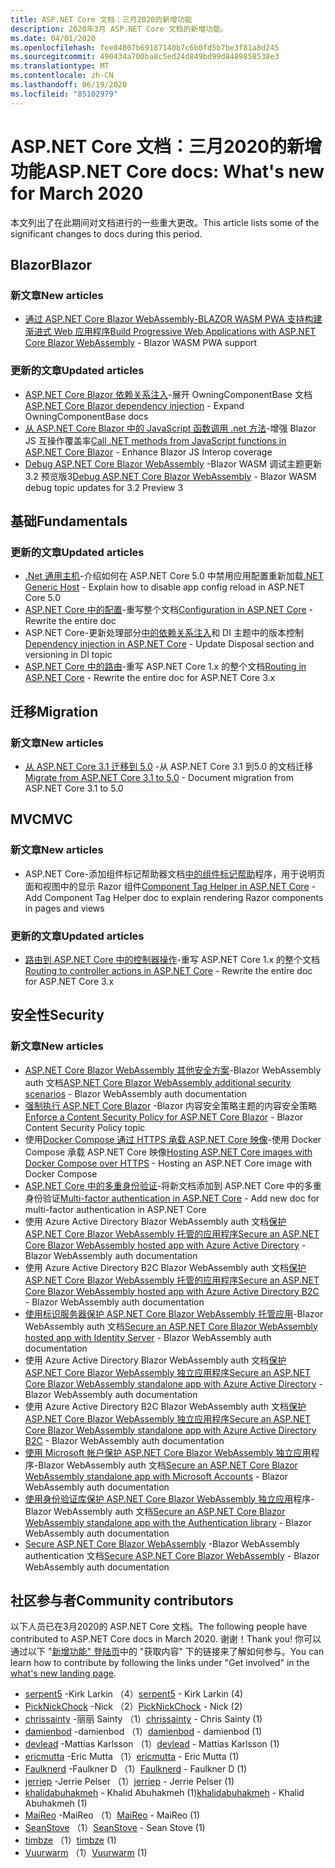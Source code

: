 ```yaml
---
title: ASP.NET Core 文档：三月2020的新增功能
description: 2020年3月 ASP.NET Core 文档的新增功能。
ms.date: 04/01/2020
ms.openlocfilehash: fee84807b69187140b7c6b0fd5b7be3f81a8d245
ms.sourcegitcommit: 490434a700ba8c5ed24d849bd99d8489858538e3
ms.translationtype: MT
ms.contentlocale: zh-CN
ms.lasthandoff: 06/19/2020
ms.locfileid: "85102979"
---
```

# <a name="aspnet-core-docs-whats-new-for-march-2020"></a><span data-ttu-id="9cc51-103">ASP.NET Core 文档：三月2020的新增功能</span><span class="sxs-lookup"><span data-stu-id="9cc51-103">ASP.NET Core docs: What's new for March 2020</span></span>

<span data-ttu-id="9cc51-104">本文列出了在此期间对文档进行的一些重大更改。</span><span class="sxs-lookup"><span data-stu-id="9cc51-104">This article lists some of the significant changes to docs during this period.</span></span>

## <a name="blazor"></a><span data-ttu-id="9cc51-105">Blazor</span><span class="sxs-lookup"><span data-stu-id="9cc51-105">Blazor</span></span>

### <a name="new-articles"></a><span data-ttu-id="9cc51-106">新文章</span><span class="sxs-lookup"><span data-stu-id="9cc51-106">New articles</span></span>

- <span data-ttu-id="9cc51-107">[通过 ASP.NET Core Blazor WebAssembly-BLAZOR WASM PWA 支持构建渐进式 Web 应用程序](../blazor/progressive-web-app.md)</span><span class="sxs-lookup"><span data-stu-id="9cc51-107">[Build Progressive Web Applications with ASP.NET Core Blazor WebAssembly](../blazor/progressive-web-app.md) - Blazor WASM PWA support</span></span>

### <a name="updated-articles"></a><span data-ttu-id="9cc51-108">更新的文章</span><span class="sxs-lookup"><span data-stu-id="9cc51-108">Updated articles</span></span>

- <span data-ttu-id="9cc51-109">[ASP.NET Core Blazor 依赖关系注入](../blazor/fundamentals/dependency-injection.md)-展开 OwningComponentBase 文档</span><span class="sxs-lookup"><span data-stu-id="9cc51-109">[ASP.NET Core Blazor dependency injection](../blazor/fundamentals/dependency-injection.md) - Expand OwningComponentBase docs</span></span>
- <span data-ttu-id="9cc51-110">[从 ASP.NET Core Blazor 中的 JavaScript 函数调用 .net 方法](../blazor/call-dotnet-from-javascript.md)-增强 Blazor JS 互操作覆盖率</span><span class="sxs-lookup"><span data-stu-id="9cc51-110">[Call .NET methods from JavaScript functions in ASP.NET Core Blazor](../blazor/call-dotnet-from-javascript.md) - Enhance Blazor JS Interop coverage</span></span>
- <span data-ttu-id="9cc51-111">[Debug ASP.NET Core Blazor WebAssembly](../blazor/debug.md) -Blazor WASM 调试主题更新3.2 预览版3</span><span class="sxs-lookup"><span data-stu-id="9cc51-111">[Debug ASP.NET Core Blazor WebAssembly](../blazor/debug.md) - Blazor WASM debug topic updates for 3.2 Preview 3</span></span>

## <a name="fundamentals"></a><span data-ttu-id="9cc51-112">基础</span><span class="sxs-lookup"><span data-stu-id="9cc51-112">Fundamentals</span></span>

### <a name="updated-articles"></a><span data-ttu-id="9cc51-113">更新的文章</span><span class="sxs-lookup"><span data-stu-id="9cc51-113">Updated articles</span></span>

- <span data-ttu-id="9cc51-114">[.Net 通用主机](../fundamentals/host/generic-host.md)-介绍如何在 ASP.NET Core 5.0 中禁用应用配置重新加载</span><span class="sxs-lookup"><span data-stu-id="9cc51-114">[.NET Generic Host](../fundamentals/host/generic-host.md) - Explain how to disable app config reload in ASP.NET Core 5.0</span></span>
- <span data-ttu-id="9cc51-115">[ASP.NET Core 中的配置](../fundamentals/configuration/index.md)-重写整个文档</span><span class="sxs-lookup"><span data-stu-id="9cc51-115">[Configuration in ASP.NET Core](../fundamentals/configuration/index.md) - Rewrite the entire doc</span></span>
- <span data-ttu-id="9cc51-116">ASP.NET Core-更新处理部分[中的依赖关系注入](../fundamentals/dependency-injection.md)和 DI 主题中的版本控制</span><span class="sxs-lookup"><span data-stu-id="9cc51-116">[Dependency injection in ASP.NET Core](../fundamentals/dependency-injection.md) - Update Disposal section and versioning in DI topic</span></span>
- <span data-ttu-id="9cc51-117">[ASP.NET Core 中的路由](../fundamentals/routing.md)-重写 ASP.NET Core 1.x 的整个文档</span><span class="sxs-lookup"><span data-stu-id="9cc51-117">[Routing in ASP.NET Core](../fundamentals/routing.md) - Rewrite the entire doc for ASP.NET Core 3.x</span></span>

## <a name="migration"></a><span data-ttu-id="9cc51-118">迁移</span><span class="sxs-lookup"><span data-stu-id="9cc51-118">Migration</span></span>

### <a name="new-articles"></a><span data-ttu-id="9cc51-119">新文章</span><span class="sxs-lookup"><span data-stu-id="9cc51-119">New articles</span></span>

- <span data-ttu-id="9cc51-120">[从 ASP.NET Core 3.1 迁移到 5.0](../migration/31-to-50.md) -从 ASP.NET Core 3.1 到5.0 的文档迁移</span><span class="sxs-lookup"><span data-stu-id="9cc51-120">[Migrate from ASP.NET Core 3.1 to 5.0](../migration/31-to-50.md) - Document migration from ASP.NET Core 3.1 to 5.0</span></span>

## <a name="mvc"></a><span data-ttu-id="9cc51-121">MVC</span><span class="sxs-lookup"><span data-stu-id="9cc51-121">MVC</span></span>

### <a name="new-articles"></a><span data-ttu-id="9cc51-122">新文章</span><span class="sxs-lookup"><span data-stu-id="9cc51-122">New articles</span></span>

- <span data-ttu-id="9cc51-123">ASP.NET Core-添加组件标记帮助器文档[中的组件标记帮助](../mvc/views/tag-helpers/built-in/component-tag-helper.md)程序，用于说明页面和视图中的显示 Razor 组件</span><span class="sxs-lookup"><span data-stu-id="9cc51-123">[Component Tag Helper in ASP.NET Core](../mvc/views/tag-helpers/built-in/component-tag-helper.md) - Add Component Tag Helper doc to explain rendering Razor components in pages and views</span></span>

### <a name="updated-articles"></a><span data-ttu-id="9cc51-124">更新的文章</span><span class="sxs-lookup"><span data-stu-id="9cc51-124">Updated articles</span></span>

- <span data-ttu-id="9cc51-125">[路由到 ASP.NET Core 中的控制器操作](../mvc/controllers/routing.md)-重写 ASP.NET Core 1.x 的整个文档</span><span class="sxs-lookup"><span data-stu-id="9cc51-125">[Routing to controller actions in ASP.NET Core](../mvc/controllers/routing.md) - Rewrite the entire doc for ASP.NET Core 3.x</span></span>

## <a name="security"></a><span data-ttu-id="9cc51-126">安全性</span><span class="sxs-lookup"><span data-stu-id="9cc51-126">Security</span></span>

### <a name="new-articles"></a><span data-ttu-id="9cc51-127">新文章</span><span class="sxs-lookup"><span data-stu-id="9cc51-127">New articles</span></span>

- <span data-ttu-id="9cc51-128">[ASP.NET Core Blazor WebAssembly 其他安全方案](../blazor/security/webassembly/additional-scenarios.md)-Blazor WebAssembly auth 文档</span><span class="sxs-lookup"><span data-stu-id="9cc51-128">[ASP.NET Core Blazor WebAssembly additional security scenarios](../blazor/security/webassembly/additional-scenarios.md) - Blazor WebAssembly auth documentation</span></span>
- <span data-ttu-id="9cc51-129">[强制执行 ASP.NET Core Blazor](../blazor/security/content-security-policy.md) -Blazor 内容安全策略主题的内容安全策略</span><span class="sxs-lookup"><span data-stu-id="9cc51-129">[Enforce a Content Security Policy for ASP.NET Core Blazor](../blazor/security/content-security-policy.md) - Blazor Content Security Policy topic</span></span>
- <span data-ttu-id="9cc51-130">使用[Docker Compose 通过 HTTPS 承载 ASP.NET Core 映像](../security/docker-compose-https.md)-使用 Docker Compose 承载 ASP.NET Core 映像</span><span class="sxs-lookup"><span data-stu-id="9cc51-130">[Hosting ASP.NET Core images with Docker Compose over HTTPS](../security/docker-compose-https.md) - Hosting an ASP.NET Core image with Docker Compose</span></span>
- <span data-ttu-id="9cc51-131">[ASP.NET Core 中的多重身份验证](../security/authentication/mfa.md)-将新文档添加到 ASP.NET Core 中的多重身份验证</span><span class="sxs-lookup"><span data-stu-id="9cc51-131">[Multi-factor authentication in ASP.NET Core](../security/authentication/mfa.md) - Add new doc for multi-factor authentication in ASP.NET Core</span></span>
- <span data-ttu-id="9cc51-132">使用 Azure Active Directory Blazor WebAssembly auth 文档[保护 ASP.NET Core Blazor WebAssembly 托管的应用程序](../blazor/security/webassembly/hosted-with-azure-active-directory.md)</span><span class="sxs-lookup"><span data-stu-id="9cc51-132">[Secure an ASP.NET Core Blazor WebAssembly hosted app with Azure Active Directory](../blazor/security/webassembly/hosted-with-azure-active-directory.md) - Blazor WebAssembly auth documentation</span></span>
- <span data-ttu-id="9cc51-133">使用 Azure Active Directory B2C Blazor WebAssembly auth 文档[保护 ASP.NET Core Blazor WebAssembly 托管的应用程序](../blazor/security/webassembly/hosted-with-azure-active-directory-b2c.md)</span><span class="sxs-lookup"><span data-stu-id="9cc51-133">[Secure an ASP.NET Core Blazor WebAssembly hosted app with Azure Active Directory B2C](../blazor/security/webassembly/hosted-with-azure-active-directory-b2c.md) - Blazor WebAssembly auth documentation</span></span>
- <span data-ttu-id="9cc51-134">[使用标识服务器保护 ASP.NET Core Blazor WebAssembly 托管应用](../blazor/security/webassembly/hosted-with-identity-server.md)-Blazor WebAssembly auth 文档</span><span class="sxs-lookup"><span data-stu-id="9cc51-134">[Secure an ASP.NET Core Blazor WebAssembly hosted app with Identity Server](../blazor/security/webassembly/hosted-with-identity-server.md) - Blazor WebAssembly auth documentation</span></span>
- <span data-ttu-id="9cc51-135">使用 Azure Active Directory Blazor WebAssembly auth 文档[保护 ASP.NET Core Blazor WebAssembly 独立应用程序](../blazor/security/webassembly/standalone-with-azure-active-directory.md)</span><span class="sxs-lookup"><span data-stu-id="9cc51-135">[Secure an ASP.NET Core Blazor WebAssembly standalone app with Azure Active Directory](../blazor/security/webassembly/standalone-with-azure-active-directory.md) - Blazor WebAssembly auth documentation</span></span>
- <span data-ttu-id="9cc51-136">使用 Azure Active Directory B2C Blazor WebAssembly auth 文档[保护 ASP.NET Core Blazor WebAssembly 独立应用程序](../blazor/security/webassembly/standalone-with-azure-active-directory-b2c.md)</span><span class="sxs-lookup"><span data-stu-id="9cc51-136">[Secure an ASP.NET Core Blazor WebAssembly standalone app with Azure Active Directory B2C](../blazor/security/webassembly/standalone-with-azure-active-directory-b2c.md) - Blazor WebAssembly auth documentation</span></span>
- <span data-ttu-id="9cc51-137">[使用 Microsoft 帐户保护 ASP.NET Core Blazor WebAssembly 独立应用](../blazor/security/webassembly/standalone-with-microsoft-accounts.md)程序-Blazor WebAssembly auth 文档</span><span class="sxs-lookup"><span data-stu-id="9cc51-137">[Secure an ASP.NET Core Blazor WebAssembly standalone app with Microsoft Accounts](../blazor/security/webassembly/standalone-with-microsoft-accounts.md) - Blazor WebAssembly auth documentation</span></span>
- <span data-ttu-id="9cc51-138">[使用身份验证库保护 ASP.NET Core Blazor WebAssembly 独立应用](../blazor/security/webassembly/standalone-with-authentication-library.md)程序-Blazor WebAssembly auth 文档</span><span class="sxs-lookup"><span data-stu-id="9cc51-138">[Secure an ASP.NET Core Blazor WebAssembly standalone app with the Authentication library](../blazor/security/webassembly/standalone-with-authentication-library.md) - Blazor WebAssembly auth documentation</span></span>
- <span data-ttu-id="9cc51-139">[Secure ASP.NET Core Blazor WebAssembly](../blazor/security/webassembly/index.md) -Blazor WebAssembly authentication 文档</span><span class="sxs-lookup"><span data-stu-id="9cc51-139">[Secure ASP.NET Core Blazor WebAssembly](../blazor/security/webassembly/index.md) - Blazor WebAssembly auth documentation</span></span>

## <a name="community-contributors"></a><span data-ttu-id="9cc51-140">社区参与者</span><span class="sxs-lookup"><span data-stu-id="9cc51-140">Community contributors</span></span>

<span data-ttu-id="9cc51-141">以下人员已在3月2020的 ASP.NET Core 文档。</span><span class="sxs-lookup"><span data-stu-id="9cc51-141">The following people have contributed to ASP.NET Core docs in March 2020.</span></span> <span data-ttu-id="9cc51-142">谢谢！</span><span class="sxs-lookup"><span data-stu-id="9cc51-142">Thank you!</span></span> <span data-ttu-id="9cc51-143">你可以通过以下 "[新增功能" 登陆页](index.yml)中的 "获取内容" 下的链接来了解如何参与。</span><span class="sxs-lookup"><span data-stu-id="9cc51-143">You can learn how to contribute by following the links under "Get involved" in the [what's new landing page](index.yml).</span></span>

- <span data-ttu-id="9cc51-144">[serpent5](https://github.com/serpent5) -Kirk Larkin （4）</span><span class="sxs-lookup"><span data-stu-id="9cc51-144">[serpent5](https://github.com/serpent5) - Kirk Larkin (4)</span></span>
- <span data-ttu-id="9cc51-145">[PickNickChock](https://github.com/PickNickChock) -Nick （2）</span><span class="sxs-lookup"><span data-stu-id="9cc51-145">[PickNickChock](https://github.com/PickNickChock) - Nick (2)</span></span>
- <span data-ttu-id="9cc51-146">[chrissainty](https://github.com/chrissainty) -丽丽 Sainty （1）</span><span class="sxs-lookup"><span data-stu-id="9cc51-146">[chrissainty](https://github.com/chrissainty) - Chris Sainty (1)</span></span>
- <span data-ttu-id="9cc51-147">[damienbod](https://github.com/damienbod) -damienbod （1）</span><span class="sxs-lookup"><span data-stu-id="9cc51-147">[damienbod](https://github.com/damienbod) - damienbod (1)</span></span>
- <span data-ttu-id="9cc51-148">[devlead](https://github.com/devlead) -Mattias Karlsson （1）</span><span class="sxs-lookup"><span data-stu-id="9cc51-148">[devlead](https://github.com/devlead) - Mattias Karlsson (1)</span></span>
- <span data-ttu-id="9cc51-149">[ericmutta](https://github.com/ericmutta) -Eric Mutta （1）</span><span class="sxs-lookup"><span data-stu-id="9cc51-149">[ericmutta](https://github.com/ericmutta) - Eric Mutta (1)</span></span>
- <span data-ttu-id="9cc51-150">[Faulknerd](https://github.com/Faulknerd) -Faulkner D （1）</span><span class="sxs-lookup"><span data-stu-id="9cc51-150">[Faulknerd](https://github.com/Faulknerd) - Faulkner D (1)</span></span>
- <span data-ttu-id="9cc51-151">[jerriep](https://github.com/jerriep) -Jerrie Pelser （1）</span><span class="sxs-lookup"><span data-stu-id="9cc51-151">[jerriep](https://github.com/jerriep) - Jerrie Pelser (1)</span></span>
- <span data-ttu-id="9cc51-152">[khalidabuhakmeh](https://github.com/khalidabuhakmeh) - Khalid Abuhakmeh (1)</span><span class="sxs-lookup"><span data-stu-id="9cc51-152">[khalidabuhakmeh](https://github.com/khalidabuhakmeh) - Khalid Abuhakmeh (1)</span></span>
- <span data-ttu-id="9cc51-153">[MaiReo](https://github.com/MaiReo) -MaiReo （1）</span><span class="sxs-lookup"><span data-stu-id="9cc51-153">[MaiReo](https://github.com/MaiReo) - MaiReo (1)</span></span>
- <span data-ttu-id="9cc51-154">[SeanStove](https://github.com/SeanStove) （1）</span><span class="sxs-lookup"><span data-stu-id="9cc51-154">[SeanStove](https://github.com/SeanStove) - Sean Stove (1)</span></span>
- <span data-ttu-id="9cc51-155">[timbze](https://github.com/timbze) （1）</span><span class="sxs-lookup"><span data-stu-id="9cc51-155">[timbze](https://github.com/timbze) (1)</span></span>
- <span data-ttu-id="9cc51-156">[Vuurwarm](https://github.com/Vuurwarm) （1）</span><span class="sxs-lookup"><span data-stu-id="9cc51-156">[Vuurwarm](https://github.com/Vuurwarm) (1)</span></span>
